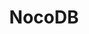 ---
draft: false
title: NocoDB
content:
  id: nocodb
  name: NocoDB
  website: https://www.nocodb.com/
  short_description: NocoDB is an open-source #NoCode platform that turns any database into a smart spreadsheet.
---